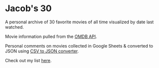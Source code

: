 # Jacob's 30
A personal archive of 30 favorite movies of all time visualized by date last watched.

Movie information pulled from the [OMDB API](https://www.omdbapi.com/).

Personal comments on movies collected in Google Sheets & converted to JSON using [CSV to JSON converter](https://csvjson.com/).

Check out my list [here](https://hwlee40.github.io/jacobs-30/).
